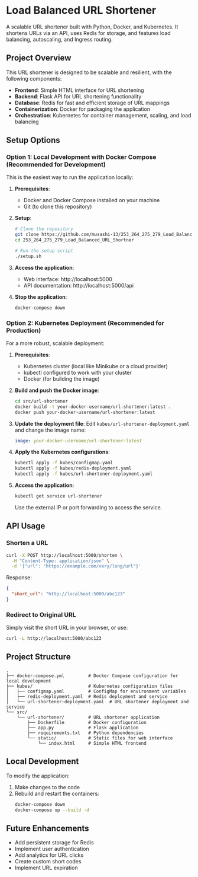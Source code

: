 # Load Balanced URL Shortener

A scalable URL shortener built with Python, Docker, and Kubernetes. It shortens URLs via an API, uses Redis for storage, and features load balancing, autoscaling, and Ingress routing.

## Project Overview

This URL shortener is designed to be scalable and resilient, with the following components:

- **Frontend**: Simple HTML interface for URL shortening
- **Backend**: Flask API for URL shortening functionality
- **Database**: Redis for fast and efficient storage of URL mappings
- **Containerization**: Docker for packaging the application
- **Orchestration**: Kubernetes for container management, scaling, and load balancing

## Setup Options

### Option 1: Local Development with Docker Compose (Recommended for Development)

This is the easiest way to run the application locally:

1. **Prerequisites**:
   - Docker and Docker Compose installed on your machine
   - Git (to clone this repository)

2. **Setup**:
   ```bash
   # Clone the repository
   git clone https://github.com/musashi-13/253_264_275_279_Load_Balanced_URL_Shortner.git
   cd 253_264_275_279_Load_Balanced_URL_Shortner
   
   # Run the setup script
   ./setup.sh
   ```

3. **Access the application**:
   - Web interface: http://localhost:5000
   - API documentation: http://localhost:5000/api

4. **Stop the application**:
   ```bash
   docker-compose down
   ```

### Option 2: Kubernetes Deployment (Recommended for Production)

For a more robust, scalable deployment:

1. **Prerequisites**:
   - Kubernetes cluster (local like Minikube or a cloud provider)
   - kubectl configured to work with your cluster
   - Docker (for building the image)

2. **Build and push the Docker image**:
   ```bash
   cd src/url-shortener
   docker build -t your-docker-username/url-shortener:latest .
   docker push your-docker-username/url-shortener:latest
   ```

3. **Update the deployment file**:
   Edit `kubes/url-shortener-deployment.yaml` and change the image name:
   ```yaml
   image: your-docker-username/url-shortener:latest
   ```

4. **Apply the Kubernetes configurations**:
   ```bash
   kubectl apply -f kubes/configmap.yaml
   kubectl apply -f kubes/redis-deployment.yaml
   kubectl apply -f kubes/url-shortener-deployment.yaml
   ```

5. **Access the application**:
   ```bash
   kubectl get service url-shortener
   ```
   Use the external IP or port forwarding to access the service.

## API Usage

### Shorten a URL

```bash
curl -X POST http://localhost:5000/shorten \
  -H "Content-Type: application/json" \
  -d '{"url": "https://example.com/very/long/url"}'
```

Response:
```json
{
  "short_url": "http://localhost:5000/abc123"
}
```

### Redirect to Original URL

Simply visit the short URL in your browser, or use:

```bash
curl -L http://localhost:5000/abc123
```

## Project Structure

```
.
├── docker-compose.yml         # Docker Compose configuration for local development
├── kubes/                     # Kubernetes configuration files
│   ├── configmap.yaml         # ConfigMap for environment variables
│   ├── redis-deployment.yaml  # Redis deployment and service
│   └── url-shortener-deployment.yaml  # URL shortener deployment and service
└── src/
    └── url-shortener/         # URL shortener application
        ├── Dockerfile         # Docker configuration
        ├── app.py             # Flask application
        ├── requirements.txt   # Python dependencies
        └── static/            # Static files for web interface
            └── index.html     # Simple HTML frontend
```

## Local Development

To modify the application:

1. Make changes to the code
2. Rebuild and restart the containers:
   ```bash
   docker-compose down
   docker-compose up --build -d
   ```

## Future Enhancements

- Add persistent storage for Redis
- Implement user authentication
- Add analytics for URL clicks
- Create custom short codes
- Implement URL expiration
